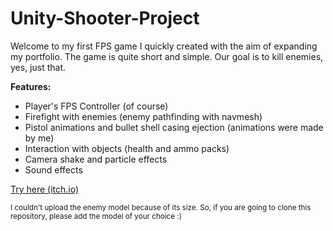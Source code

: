 # Unity-Shooter-Project

Welcome to my first FPS game​​ I quickly created with the aim of expanding my portfolio. The game is quite short and simple. Our goal is to kill enemies, yes, just that.

**Features:**

- Player's FPS Controller (of course)
- Firefight with enemies (enemy pathfinding with navmesh)
- Pistol animations and bullet shell casing ejection (animations were made by me)
- Interaction with objects (health and ammo packs)
- Camera shake and particle effects
- Sound effects

[Try here (itch.io)](https://ogzozdemir.itch.io/unity-shooter-project)

<sub>I couldn't upload the enemy model because of its size. So, if you are going to clone this repository, please add the model of your choice :)</sub>
